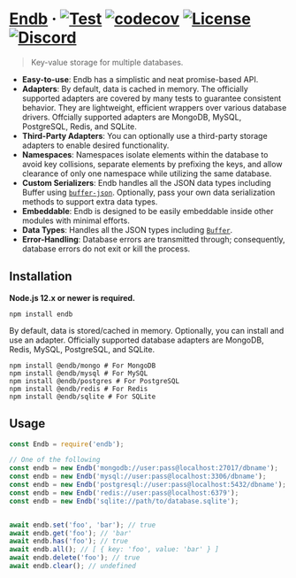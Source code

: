 # [Endb](https://endb.js.org) &middot; [![Test](https://github.com/chroventer/endb/workflows/Test/badge.svg)](https://github.com/chroventer/endb) [![codecov](https://codecov.io/gh/chroventer/endb/branch/master/graph/badge.svg)](https://codecov.io/gh/chroventer/endb) [![License](https://badgen.net/github/license/chroventer/endb)](https://github.com/chroventer/endb/blob/master/LICENSE) [![Discord](https://discordapp.com/api/guilds/697425515363172362/embed.png)](https://discord.gg/d5SYmjj)
> Key-value storage for multiple databases.

- **Easy-to-use**: Endb has a simplistic and neat promise-based API.
- **Adapters**: By default, data is cached in memory. The officially supported adapters are covered by many tests to guarantee consistent behavior. They are lightweight, efficient wrappers over various database drivers. Offcially supported adapters are MongoDB, MySQL, PostgreSQL, Redis, and SQLite.
- **Third-Party Adapters**: You can optionally use a third-party storage adapters to enable desired functionality.
- **Namespaces**: Namespaces isolate elements within the database to avoid key collisions, separate elements by prefixing the keys, and allow clearance of only one namespace while utilizing the same database.
- **Custom Serializers**: Endb handles all the JSON data types including Buffer using [`buffer-json`](https://github.com/jprichardson/buffer-json). Optionally, pass your own data serialization methods to support extra data types.
- **Embeddable**: Endb is designed to be easily embeddable inside other modules with minimal efforts.
- **Data Types**: Handles all the JSON types including [`Buffer`](https://nodejs.org/api/buffer.html).
- **Error-Handling**: Database errors are transmitted through; consequently, database errors do not exit or kill the process.

## Installation

**Node.js 12.x or newer is required.**

```shell
npm install endb
```

By default, data is stored/cached in memory. Optionally, you can install and use an adapter. Officially supported database adapters are MongoDB, Redis, MySQL, PostgreSQL, and SQLite.

```shell
npm install @endb/mongo # For MongoDB
npm install @endb/mysql # For MySQL
npm install @endb/postgres # For PostgreSQL
npm install @endb/redis # For Redis
npm install @endb/sqlite # For SQLite
```

## Usage

```javascript
const Endb = require('endb');

// One of the following
const endb = new Endb('mongodb://user:pass@localhost:27017/dbname');
const endb = new Endb('mysql://user:pass@localhost:3306/dbname');
const endb = new Endb('postgresql://user:pass@localhost:5432/dbname');
const endb = new Endb('redis://user:pass@localhost:6379');
const endb = new Endb('sqlite://path/to/database.sqlite');


await endb.set('foo', 'bar'); // true
await endb.get('foo'); // 'bar'
await endb.has('foo'); // true
await endb.all(); // [ { key: 'foo', value: 'bar' } ]
await endb.delete('foo'); // true
await endb.clear(); // undefined
```
